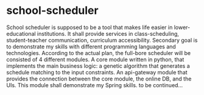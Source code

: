 # school-scheduler
School scheduler is supposed to be a tool that makes life easier in lower-educational institutions. It shall provide services in class-scheduling, student-teacher communication, curriculum accessibility. Secondary goal is to demonstrate my skills with different programming languages and technologies.
According to the actual plan, the full-bore scheduler will be consisted of 4 different modules. 
A core module written in python, that implements the main business logic: a genetic algorithm that generates a schedule matching to the input constraints.
An api-gateway module that provides the connection between the core module, the online DB, and the UIs. This module shall demonstrate my Spring skills.
to be continued...
